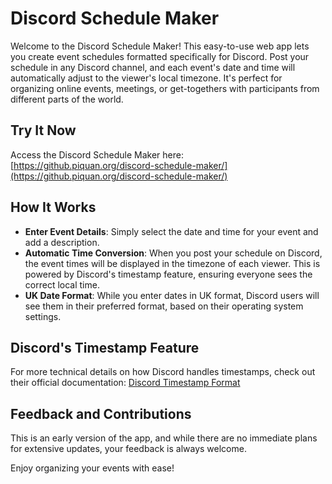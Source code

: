 # Discord Schedule Maker

Welcome to the Discord Schedule Maker! This easy-to-use web app lets you create event schedules formatted specifically for Discord. Post your schedule in any Discord channel, and each event's date and time will automatically adjust to the viewer's local timezone. It's perfect for organizing online events, meetings, or get-togethers with participants from different parts of the world.

## Try It Now
Access the Discord Schedule Maker here: [https://github.piquan.org/discord-schedule-maker/](https://github.piquan.org/discord-schedule-maker/)

## How It Works
- **Enter Event Details**: Simply select the date and time for your event and add a description.
- **Automatic Time Conversion**: When you post your schedule on Discord, the event times will be displayed in the timezone of each viewer. This is powered by Discord's timestamp feature, ensuring everyone sees the correct local time.
- **UK Date Format**: While you enter dates in UK format, Discord users will see them in their preferred format, based on their operating system settings.

## Discord's Timestamp Feature
For more technical details on how Discord handles timestamps, check out their official documentation: [Discord Timestamp Format](https://discord.com/developers/docs/reference#message-formatting)

## Feedback and Contributions
This is an early version of the app, and while there are no immediate plans for extensive updates, your feedback is always welcome.

Enjoy organizing your events with ease!
